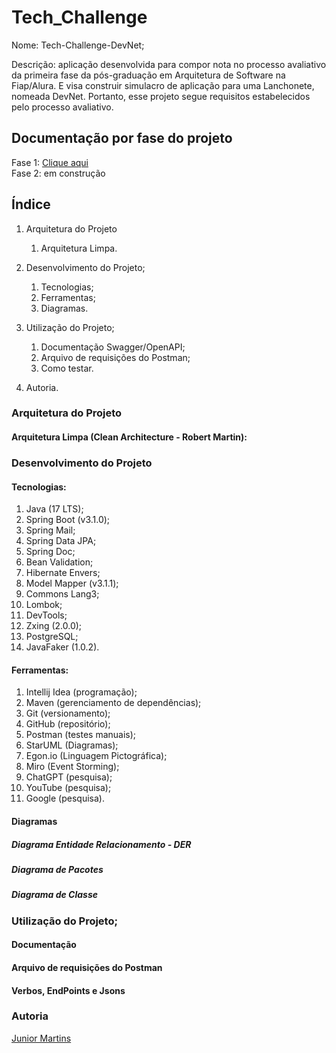 # Tech_Challenge

Nome: Tech-Challenge-DevNet;  
  
Descrição: aplicação desenvolvida para compor nota no processo avaliativo da primeira fase da pós-graduação em Arquitetura de Software na Fiap/Alura. E visa construir simulacro de aplicação para uma Lanchonete, nomeada DevNet. Portanto, esse projeto segue requisitos estabelecidos pelo processo avaliativo.

## Documentação por fase do projeto

Fase 1: [Clique aqui](https://github.com/juniorsmartins/Tech_Challenge_Arquitetura_Software/blob/master/README-FASE1.md)  
Fase 2: em construção
  
## Índice

1. Arquitetura do Projeto
    1. Arquitetura Limpa.
  
2. Desenvolvimento do Projeto;
    1. Tecnologias;
    2. Ferramentas;
    3. Diagramas.
  
3. Utilização do Projeto;
    1. Documentação Swagger/OpenAPI;
    2. Arquivo de requisições do Postman;
    3. Como testar.
  
4. Autoria.

### Arquitetura do Projeto

#### Arquitetura Limpa (Clean Architecture - Robert Martin):

### Desenvolvimento do Projeto

#### Tecnologias:

1. Java (17 LTS);
2. Spring Boot (v3.1.0);
3. Spring Mail;
4. Spring Data JPA;
5. Spring Doc;
6. Bean Validation;
7. Hibernate Envers;
8. Model Mapper (v3.1.1);
9. Commons Lang3;
10. Lombok;
11. DevTools;
12. Zxing (2.0.0);
13. PostgreSQL;
14. JavaFaker (1.0.2).

#### Ferramentas:

1. Intellij Idea (programação);
2. Maven (gerenciamento de dependências);
3. Git (versionamento);
4. GitHub (repositório);
5. Postman (testes manuais);
6. StarUML (Diagramas);
7. Egon.io (Linguagem Pictográfica);
8. Miro (Event Storming);
9. ChatGPT (pesquisa);
10. YouTube (pesquisa);
11. Google (pesquisa).

#### Diagramas

##### Diagrama Entidade Relacionamento - DER

##### Diagrama de Pacotes

##### Diagrama de Classe

### Utilização do Projeto;

#### Documentação

#### Arquivo de requisições do Postman

#### Verbos, EndPoints e Jsons

### Autoria

[Junior Martins](https://www.linkedin.com/in/juniorsmartins/)

